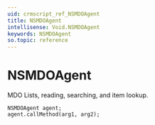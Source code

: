 ```yaml
---
uid: crmscript_ref_NSMDOAgent
title: NSMDOAgent
intellisense: Void.NSMDOAgent
keywords: NSMDOAgent
so.topic: reference
---
```


# NSMDOAgent

MDO Lists, reading, searching, and item lookup.

```crmscript
NSMDOAgent agent;
agent.callMethod(arg1, arg2);
```
